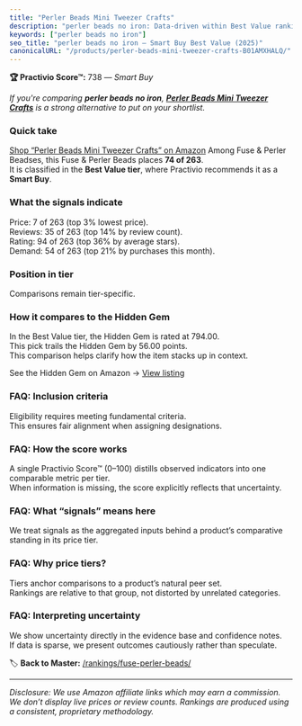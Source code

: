 ```yaml
---
title: "Perler Beads Mini Tweezer Crafts"
description: "perler beads no iron: Data-driven within Best Value ranking using the Practivio Score™. Positioned by quality, value, demand, findability, momentum."
keywords: ["perler beads no iron"]
seo_title: "perler beads no iron — Smart Buy Best Value (2025)"
canonicalURL: "/products/perler-beads-mini-tweezer-crafts-B01AMXHALQ/"
---
```


**🏆 Practivio Score™:** 738 — _Smart Buy_


*If you're comparing **perler beads no iron**, **[Perler Beads Mini Tweezer Crafts](https://www.amazon.com/dp/B01AMXHALQ?tag=practivio-20)** is a strong alternative to put on your shortlist.*
### Quick take
[Shop “Perler Beads Mini Tweezer Crafts” on Amazon](https://www.amazon.com/dp/B01AMXHALQ?tag=practivio-20)
Among Fuse & Perler Beadses, this Fuse & Perler Beads places **74 of 263**.  
It is classified in the **Best Value tier**, where Practivio recommends it as a **Smart Buy**.

### What the signals indicate
Price: 7 of 263 (top 3% lowest price).  
Reviews: 35 of 263 (top 14% by review count).  
Rating: 94 of 263 (top 36% by average stars).  
Demand: 54 of 263 (top 21% by purchases this month).

### Position in tier
Comparisons remain tier-specific.

### How it compares to the Hidden Gem
In the Best Value tier, the Hidden Gem is rated at 794.00.  
This pick trails the Hidden Gem by 56.00 points.  
This comparison helps clarify how the item stacks up in context.  

See the Hidden Gem on Amazon → [View listing](https://www.amazon.com/dp/B004EHYGNC?tag=practivio-20)

### FAQ: Inclusion criteria
Eligibility requires meeting fundamental criteria.  
This ensures fair alignment when assigning designations.

### FAQ: How the score works
A single Practivio Score™ (0–100) distills observed indicators into one comparable metric per tier.  
When information is missing, the score explicitly reflects that uncertainty.

### FAQ: What “signals” means here
We treat signals as the aggregated inputs behind a product’s comparative standing in its price tier.

### FAQ: Why price tiers?
Tiers anchor comparisons to a product’s natural peer set.  
Rankings are relative to that group, not distorted by unrelated categories.

### FAQ: Interpreting uncertainty
We show uncertainty directly in the evidence base and confidence notes.  
If data is sparse, we present outcomes cautiously rather than speculate.


🏷️ **Back to Master:** [/rankings/fuse-perler-beads/](/rankings/fuse-perler-beads/)

---
_Disclosure: We use Amazon affiliate links which may earn a commission. We don’t display live prices or review counts. Rankings are produced using a consistent, proprietary methodology._
